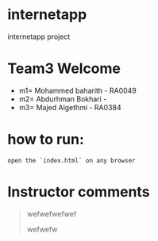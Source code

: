 # internetapp
internetapp project
# Team3 Welcome
* m1= Mohammed baharith - RA0049
* m2= Abdurhman Bokhari - 
* m3= Majed Algethmi    - RA0384 

# 

# how to run:
```
open the `index.html` on any browser
```

# Instructor comments
>wefwefwefwef 
>
>wefwefw